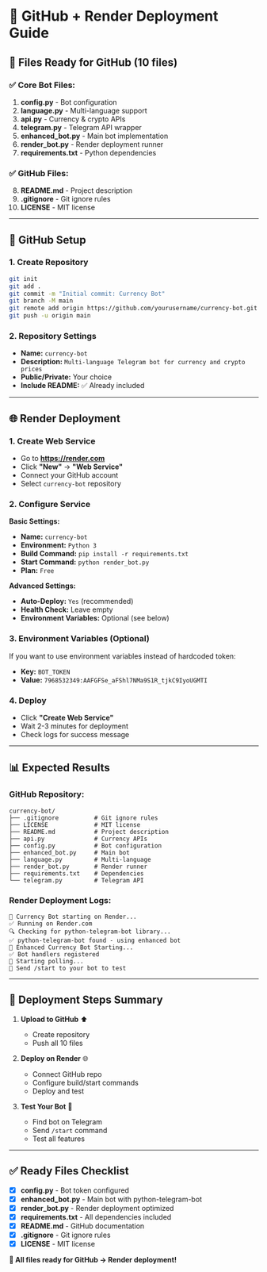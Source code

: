 # 🚀 GitHub + Render Deployment Guide

## 📁 Files Ready for GitHub (10 files)

### ✅ Core Bot Files:
1. **config.py** - Bot configuration
2. **language.py** - Multi-language support  
3. **api.py** - Currency & crypto APIs
4. **telegram.py** - Telegram API wrapper
5. **enhanced_bot.py** - Main bot implementation
6. **render_bot.py** - Render deployment runner
7. **requirements.txt** - Python dependencies

### ✅ GitHub Files:
8. **README.md** - Project description
9. **.gitignore** - Git ignore rules
10. **LICENSE** - MIT license

---

## 🔧 GitHub Setup

### 1. Create Repository
```bash
git init
git add .
git commit -m "Initial commit: Currency Bot"
git branch -M main
git remote add origin https://github.com/yourusername/currency-bot.git
git push -u origin main
```

### 2. Repository Settings
- **Name:** `currency-bot`
- **Description:** `Multi-language Telegram bot for currency and crypto prices`
- **Public/Private:** Your choice
- **Include README:** ✅ Already included

---

## 🌐 Render Deployment

### 1. Create Web Service
- Go to **https://render.com**
- Click **"New"** → **"Web Service"**
- Connect your GitHub account
- Select `currency-bot` repository

### 2. Configure Service
**Basic Settings:**
- **Name:** `currency-bot`
- **Environment:** `Python 3`
- **Build Command:** `pip install -r requirements.txt`
- **Start Command:** `python render_bot.py`
- **Plan:** `Free`

**Advanced Settings:**
- **Auto-Deploy:** `Yes` (recommended)
- **Health Check:** Leave empty
- **Environment Variables:** Optional (see below)

### 3. Environment Variables (Optional)
If you want to use environment variables instead of hardcoded token:
- **Key:** `BOT_TOKEN`
- **Value:** `7968532349:AAFGFSe_aFShl7NMa9S1R_tjkC9IyoUGMTI`

### 4. Deploy
- Click **"Create Web Service"**
- Wait 2-3 minutes for deployment
- Check logs for success message

---

## 📊 Expected Results

### GitHub Repository:
```
currency-bot/
├── .gitignore          # Git ignore rules
├── LICENSE             # MIT license
├── README.md           # Project description
├── api.py              # Currency APIs
├── config.py           # Bot configuration
├── enhanced_bot.py     # Main bot
├── language.py         # Multi-language
├── render_bot.py       # Render runner
├── requirements.txt    # Dependencies
└── telegram.py         # Telegram API
```

### Render Deployment Logs:
```
🚀 Currency Bot starting on Render...
✅ Running on Render.com
🔍 Checking for python-telegram-bot library...
✅ python-telegram-bot found - using enhanced bot
🚀 Enhanced Currency Bot Starting...
✅ Bot handlers registered
🔄 Starting polling...
📱 Send /start to your bot to test
```

---

## 🎯 Deployment Steps Summary

1. **Upload to GitHub** ⬆️
   - Create repository
   - Push all 10 files
   
2. **Deploy on Render** 🌐
   - Connect GitHub repo
   - Configure build/start commands
   - Deploy and test

3. **Test Your Bot** 📱
   - Find bot on Telegram
   - Send `/start` command
   - Test all features

---

## ✅ Ready Files Checklist

- [x] **config.py** - Bot token configured
- [x] **enhanced_bot.py** - Main bot with python-telegram-bot
- [x] **render_bot.py** - Render deployment optimized
- [x] **requirements.txt** - All dependencies included
- [x] **README.md** - GitHub documentation
- [x] **.gitignore** - Git ignore rules
- [x] **LICENSE** - MIT license

**🚀 All files ready for GitHub → Render deployment!**